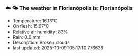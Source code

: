 ### ☁️ 🌤️  The weather in Florianópolis is: Florianópolis

- Temperature: 16.13°C
- On flesh: 15.97°C
- Relative air humidity: 83%
- Rain: 0.0 mm
- Description: Broken clouds
- last updated: 2025-10-09T05:17:10.776636
